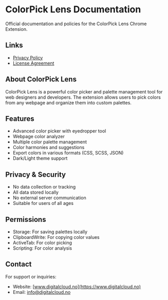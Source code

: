 # ColorPick Lens Documentation

Official documentation and policies for the ColorPick Lens Chrome Extension.

## Links
- [Privacy Policy](https://yourusername.github.io/colorpick-lens-docs/docs/privacy.html)
- [License Agreement](https://yourusername.github.io/colorpick-lens-docs/docs/EULA.html)

## About ColorPick Lens
ColorPick Lens is a powerful color picker and palette management tool for web designers and developers. The extension allows users to pick colors from any webpage and organize them into custom palettes.

## Features
- Advanced color picker with eyedropper tool
- Webpage color analyzer
- Multiple color palette management
- Color harmonies and suggestions
- Export colors in various formats (CSS, SCSS, JSON)
- Dark/Light theme support

## Privacy & Security
- No data collection or tracking
- All data stored locally
- No external server communication
- Suitable for users of all ages

## Permissions
- Storage: For saving palettes locally
- ClipboardWrite: For copying color values
- ActiveTab: For color picking
- Scripting: For color analysis

## Contact
For support or inquiries:
- Website: [www.digitalcloud.no](https://www.digitalcloud.no)
- Email: info@digitalcloud.no
